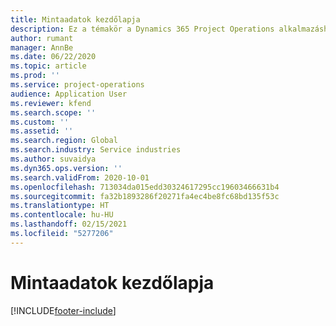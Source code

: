 ```yaml
---
title: Mintaadatok kezdőlapja
description: Ez a témakör a Dynamics 365 Project Operations alkalmazáshoz rendelkezésre álló mintaadatokkal kapcsolatos információkat tartalmaz.
author: rumant
manager: AnnBe
ms.date: 06/22/2020
ms.topic: article
ms.prod: ''
ms.service: project-operations
audience: Application User
ms.reviewer: kfend
ms.search.scope: ''
ms.custom: ''
ms.assetid: ''
ms.search.region: Global
ms.search.industry: Service industries
ms.author: suvaidya
ms.dyn365.ops.version: ''
ms.search.validFrom: 2020-10-01
ms.openlocfilehash: 713034da015edd30324617295cc19603466631b4
ms.sourcegitcommit: fa32b1893286f20271fa4ec4be8fc68bd135f53c
ms.translationtype: HT
ms.contentlocale: hu-HU
ms.lasthandoff: 02/15/2021
ms.locfileid: "5277206"
---
```

# <a name="sample-data-home-page"></a>Mintaadatok kezdőlapja


[!INCLUDE[footer-include](../includes/footer-banner.md)]